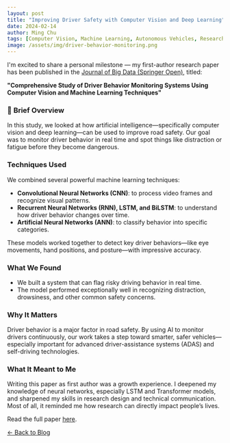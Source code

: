 ```yaml
---
layout: post
title: "Improving Driver Safety with Computer Vision and Deep Learning"
date: 2024-02-14
author: Ming Chu
tags: [Computer Vision, Machine Learning, Autonomous Vehicles, Research]
image: /assets/img/driver-behavior-monitoring.png
---
```


I'm excited to share a personal milestone — my first-author research paper has been published in the [Journal of Big Data (Springer Open)](https://link.springer.com/article/10.1186/s40537-024-00890-0), titled:

**"Comprehensive Study of Driver Behavior Monitoring Systems Using Computer Vision and Machine Learning Techniques"**

### 📖 **Brief Overview**
In this study, we looked at how artificial intelligence—specifically computer vision and deep learning—can be used to improve road safety. Our goal was to monitor driver behavior in real time and spot things like distraction or fatigue before they become dangerous.

### **Techniques Used**
We combined several powerful machine learning techniques:
- **Convolutional Neural Networks (CNN)**: to process video frames and recognize visual patterns.
- **Recurrent Neural Networks (RNN), LSTM, and BiLSTM**: to understand how driver behavior changes over time.
- **Artificial Neural Networks (ANN)**: to classify behavior into specific categories.

These models worked together to detect key driver behaviors—like eye movements, hand positions, and posture—with impressive accuracy.

### **What We Found**
- We built a system that can flag risky driving behavior in real time.
- The model performed exceptionally well in recognizing distraction, drowsiness, and other common safety concerns.

### **Why It Matters**
Driver behavior is a major factor in road safety. By using AI to monitor drivers continuously, our work takes a step toward smarter, safer vehicles—especially important for advanced driver-assistance systems (ADAS) and self-driving technologies.

### **What It Meant to Me**
Writing this paper as first author was a growth experience. I deepened my knowledge of neural networks, especially LSTM and Transformer models, and sharpened my skills in research design and technical communication. Most of all, it reminded me how research can directly impact people’s lives.

Read the full paper [here](https://link.springer.com/article/10.1186/s40537-024-00890-0).

[← Back to Blog](/blog)
